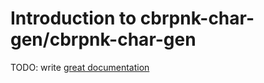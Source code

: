 # Introduction to cbrpnk-char-gen/cbrpnk-char-gen

TODO: write [great documentation](http://jacobian.org/writing/what-to-write/)
